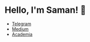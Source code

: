 # Hello, I'm Saman! 👋

- [Telegram](http://t.me/samanesmaeil)
- [Medium](https://medium.com/@teal33t)
- [Academia](https://feazad.academia.edu/SamanIsmael)
